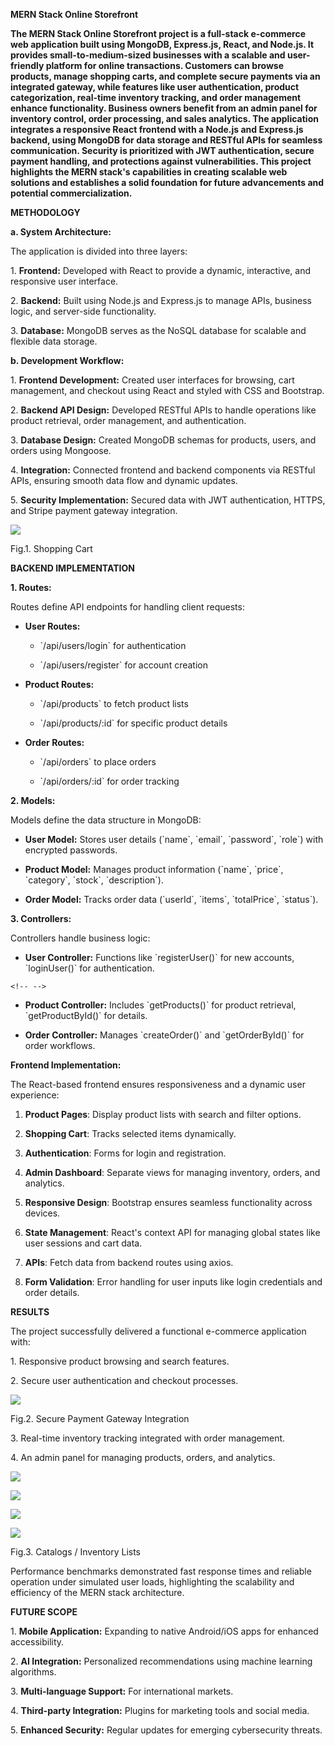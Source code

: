 **MERN Stack Online Storefront**

**The MERN Stack Online Storefront project is a full-stack e-commerce
web application built using MongoDB, Express.js, React, and Node.js. It
provides small-to-medium-sized businesses with a scalable and
user-friendly platform for online transactions. Customers can browse
products, manage shopping carts, and complete secure payments via an
integrated gateway, while features like user authentication, product
categorization, real-time inventory tracking, and order management
enhance functionality. Business owners benefit from an admin panel for
inventory control, order processing, and sales analytics. The
application integrates a responsive React frontend with a Node.js and
Express.js backend, using MongoDB for data storage and RESTful APIs for
seamless communication. Security is prioritized with JWT authentication,
secure payment handling, and protections against vulnerabilities. This
project highlights the MERN stack\'s capabilities in creating scalable
web solutions and establishes a solid foundation for future advancements
and potential commercialization.**

**METHODOLOGY**

**a. System Architecture:**

The application is divided into three layers:

1\. **Frontend:** Developed with React to provide a dynamic,
interactive, and responsive user interface.

2\. **Backend:** Built using Node.js and Express.js to manage APIs,
business logic, and server-side functionality.

3\. **Database:** MongoDB serves as the NoSQL database for scalable and
flexible data storage.

**b. Development Workflow:**

1\. **Frontend Development:** Created user interfaces for browsing, cart
management, and checkout using React and styled with CSS and Bootstrap.

2\. **Backend API Design:** Developed RESTful APIs to handle operations
like product retrieval, order management, and authentication.

3\. **Database Design:** Created MongoDB schemas for products, users,
and orders using Mongoose.

4\. **Integration:** Connected frontend and backend components via
RESTful APIs, ensuring smooth data flow and dynamic updates.

5\. **Security Implementation:** Secured data with JWT authentication,
HTTPS, and Stripe payment gateway integration.

![](vertopal_128fb99201f94d34af1b45c14c3f895d/media/image1.png)

Fig.1. Shopping Cart

**BACKEND IMPLEMENTATION**

**1. Routes:**

Routes define API endpoints for handling client requests:

-   **User Routes:**

    -   \`/api/users/login\` for authentication

    -   \`/api/users/register\` for account creation

-   **Product Routes:**

    -   \`/api/products\` to fetch product lists

    -   \`/api/products/:id\` for specific product details

-   **Order Routes:**

    -   \`/api/orders\` to place orders

    -   \`/api/orders/:id\` for order tracking

**2. Models:**

Models define the data structure in MongoDB:

-   **User Model:** Stores user details (\`name\`, \`email\`,
    \`password\`, \`role\`) with encrypted passwords.

-   **Product Model:** Manages product information (\`name\`, \`price\`,
    \`category\`, \`stock\`, \`description\`).

-   **Order Model:** Tracks order data (\`userId\`, \`items\`,
    \`totalPrice\`, \`status\`).

**3. Controllers:**

Controllers handle business logic:

-   **User Controller:** Functions like \`registerUser()\` for new
    accounts, \`loginUser()\` for authentication.

```{=html}
<!-- -->
```
-   **Product Controller:** Includes \`getProducts()\` for product
    retrieval, \`getProductById()\` for details.

-   **Order Controller:** Manages \`createOrder()\` and
    \`getOrderById()\` for order workflows.

**Frontend Implementation:**

The React-based frontend ensures responsiveness and a dynamic user
experience:

1.  **Product Pages**: Display product lists with search and filter
    options.

2.  **Shopping Cart**: Tracks selected items dynamically.

3.  **Authentication**: Forms for login and registration.

4.  **Admin Dashboard**: Separate views for managing inventory, orders,
    and analytics.

5.  **Responsive Design**: Bootstrap ensures seamless functionality
    across devices.

6.  **State Management**: React\'s context API for managing global
    states like user sessions and cart data.

7.  **APIs**: Fetch data from backend routes using axios.

8.  **Form Validation**: Error handling for user inputs like login
    credentials and order details.

**RESULTS**

The project successfully delivered a functional e-commerce application
with:

1\. Responsive product browsing and search features.

2\. Secure user authentication and checkout processes.

![](vertopal_128fb99201f94d34af1b45c14c3f895d/media/image2.png)

Fig.2. Secure Payment Gateway Integration

3\. Real-time inventory tracking integrated with order management.

4\. An admin panel for managing products, orders, and analytics.

![](vertopal_128fb99201f94d34af1b45c14c3f895d/media/image3.png)

![](vertopal_128fb99201f94d34af1b45c14c3f895d/media/image4.png)

![](vertopal_128fb99201f94d34af1b45c14c3f895d/media/image5.png)

![](vertopal_128fb99201f94d34af1b45c14c3f895d/media/image6.png)

Fig.3. Catalogs / Inventory Lists

Performance benchmarks demonstrated fast response times and reliable
operation under simulated user loads, highlighting the scalability and
efficiency of the MERN stack architecture.

**FUTURE SCOPE**

1\. **Mobile Application:** Expanding to native Android/iOS apps for
enhanced accessibility.

2\. **AI Integration:** Personalized recommendations using machine
learning algorithms.

3\. **Multi-language Support:** For international markets.

4\. **Third-party Integration:** Plugins for marketing tools and social
media.

5\. **Enhanced Security:** Regular updates for emerging cybersecurity
threats.
